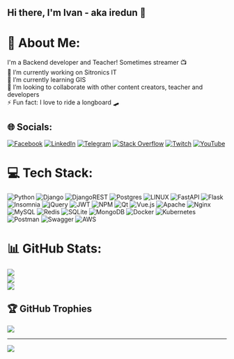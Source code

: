 ## Hi there, I'm Ivan - aka iredun 👋

# 💫 About Me:
I'm a Backend developer and Teacher! Sometimes streamer 📺<br>🔭 I’m currently working on Sitronics IT<br>🌱 I’m currently learning GIS<br>👯 I’m looking to collaborate with other content creators, teacher and developers<br>⚡ Fun fact: I love to ride a longboard 🛹


## 🌐 Socials:
[![Facebook](https://img.shields.io/badge/Facebook-%231877F2.svg?logo=Facebook&logoColor=white)](https://facebook.com/iredun) [![LinkedIn](https://img.shields.io/badge/LinkedIn-%230077B5.svg?logo=linkedin&logoColor=white)](https://linkedin.com/in/iredun) [![Telegram](https://img.shields.io/badge/Telegram-%230077B5.svg?logo=telegram&logoColor=white)](https://t.me/iredun) [![Stack Overflow](https://img.shields.io/badge/-Stackoverflow-FE7A16?logo=stack-overflow&logoColor=white)](https://stackoverflow.com/users/12148424) [![Twitch](https://img.shields.io/badge/Twitch-%239146FF.svg?logo=Twitch&logoColor=white)](https://twitch.tv/iredun) [![YouTube](https://img.shields.io/badge/YouTube-%23FF0000.svg?logo=YouTube&logoColor=white)](https://youtube.com/@ivanredun) 

# 💻 Tech Stack:
![Python](https://img.shields.io/badge/python-3670A0?style=for-the-badge&logo=python&logoColor=ffdd54) ![Django](https://img.shields.io/badge/django-%23092E20.svg?style=for-the-badge&logo=django&logoColor=white) ![DjangoREST](https://img.shields.io/badge/DJANGO-REST-ff1709?style=for-the-badge&logo=django&logoColor=white&color=ff1709&labelColor=gray) ![Postgres](https://img.shields.io/badge/postgres-%23316192.svg?style=for-the-badge&logo=postgresql&logoColor=white) ![LINUX](https://img.shields.io/badge/Linux-FCC624?style=for-the-badge&logo=linux&logoColor=black) ![FastAPI](https://img.shields.io/badge/FastAPI-005571?style=for-the-badge&logo=fastapi) ![Flask](https://img.shields.io/badge/flask-%23000.svg?style=for-the-badge&logo=flask&logoColor=white) ![Insomnia](https://img.shields.io/badge/Insomnia-black?style=for-the-badge&logo=insomnia&logoColor=5849BE) ![jQuery](https://img.shields.io/badge/jquery-%230769AD.svg?style=for-the-badge&logo=jquery&logoColor=white) ![JWT](https://img.shields.io/badge/JWT-black?style=for-the-badge&logo=JSON%20web%20tokens) ![NPM](https://img.shields.io/badge/NPM-%23000000.svg?style=for-the-badge&logo=npm&logoColor=white) ![Qt](https://img.shields.io/badge/Qt-%23217346.svg?style=for-the-badge&logo=Qt&logoColor=white) ![Vue.js](https://img.shields.io/badge/vuejs-%2335495e.svg?style=for-the-badge&logo=vuedotjs&logoColor=%234FC08D) ![Apache](https://img.shields.io/badge/apache-%23D42029.svg?style=for-the-badge&logo=apache&logoColor=white) ![Nginx](https://img.shields.io/badge/nginx-%23009639.svg?style=for-the-badge&logo=nginx&logoColor=white) ![MySQL](https://img.shields.io/badge/mysql-%2300f.svg?style=for-the-badge&logo=mysql&logoColor=white) ![Redis](https://img.shields.io/badge/redis-%23DD0031.svg?style=for-the-badge&logo=redis&logoColor=white) ![SQLite](https://img.shields.io/badge/sqlite-%2307405e.svg?style=for-the-badge&logo=sqlite&logoColor=white) ![MongoDB](https://img.shields.io/badge/MongoDB-%234ea94b.svg?style=for-the-badge&logo=mongodb&logoColor=white) ![Docker](https://img.shields.io/badge/docker-%230db7ed.svg?style=for-the-badge&logo=docker&logoColor=white) ![Kubernetes](https://img.shields.io/badge/kubernetes-%23326ce5.svg?style=for-the-badge&logo=kubernetes&logoColor=white) ![Postman](https://img.shields.io/badge/Postman-FF6C37?style=for-the-badge&logo=postman&logoColor=white) ![Swagger](https://img.shields.io/badge/-Swagger-%23Clojure?style=for-the-badge&logo=swagger&logoColor=white) ![AWS](https://img.shields.io/badge/AWS-%23FF9900.svg?style=for-the-badge&logo=amazon-aws&logoColor=white)
# 📊 GitHub Stats:
![](https://github-readme-stats.vercel.app/api?username=iredun&theme=darcula&hide_border=false&include_all_commits=true&count_private=true)<br/>
![](https://github-readme-streak-stats.herokuapp.com/?user=iredun&theme=darcula&hide_border=false)<br/>
![](https://github-readme-stats.vercel.app/api/top-langs/?username=iredun&theme=darcula&hide_border=false&include_all_commits=true&count_private=true&layout=compact)

## 🏆 GitHub Trophies
![](https://github-profile-trophy.vercel.app/?username=iredun&theme=dracula&no-frame=false&no-bg=false&margin-w=4)

---
[![](https://visitcount.itsvg.in/api?id=iredun&icon=0&color=6)](https://visitcount.itsvg.in)
